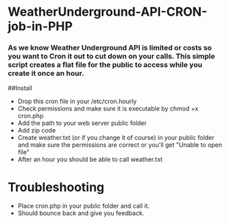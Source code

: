 # WeatherUnderground-API-CRON-job-in-PHP
### As we know Weather Underground API is limited or costs so you want to Cron it out to cut down on your calls. This simple script creates a flat file for the public to access while you create it once an hour.

##Install
- Drop this cron file in your /etc/cron.hourly
- Check permissions and make sure it is executable by chmod +x cron.php
- Add the path to your web server public folder
- Add zip code
- Create weather.txt (or if you change it of course) in your public folder and make sure the permissions are correct or you'll get "Unable to open file"
- After an hour you should be able to call weather.txt

# Troubleshooting

- Place cron.php in your public folder and call it.
- Should bounce back and give you feedback.

